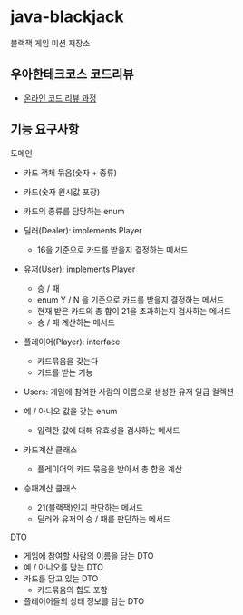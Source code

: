 # java-blackjack
블랙잭 게임 미션 저장소

## 우아한테크코스 코드리뷰
* [온라인 코드 리뷰 과정](https://github.com/woowacourse/woowacourse-docs/blob/master/maincourse/README.md)

## 기능 요구사항
도메인
- 카드 객체 묶음(숫자 +  종류)
- 카드(숫자 원시값 포장)
- 카드의 종류를 담당하는 enum

- 딜러(Dealer): implements Player
    - 16을 기준으로 카드를 받을지 결정하는 메서드
- 유저(User): implements Player
    - 승 / 패
    - enum Y / N 을 기준으로 카드를 받을지 결정하는 메서드
    - 현재 받은 카드의 총 합이 21을 초과하는지 검사하는 메서드
    - 승 / 패 계산하는 메서드
- 플레이어(Player): interface
    - 카드묶음을 갖는다
    - 카드를 받는 기능
- Users: 게임에 참여한 사람의 이름으로 생성한 유저 일급 컬렉션

- 예 / 아니오 값을 갖는 enum
    - 입력한 값에 대해 유효성을 검사하는 메서드

- 카드계산 클래스
    - 플레이어의 카드 묶음을 받아서 총 합을 계산
- 승패계산 클래스
    - 21(블랙잭)인지 판단하는 메서드
    - 딜러와 유저의 승 / 패를 판단하는 메서드

DTO
- 게임에 참여할 사람의 이름을 담는 DTO
- 예 / 아니오를 담는 DTO
- 카드를 담고 있는 DTO
    - 카드묶음의 합도 포함
- 플레이어들의 상태 정보를 담는 DTO